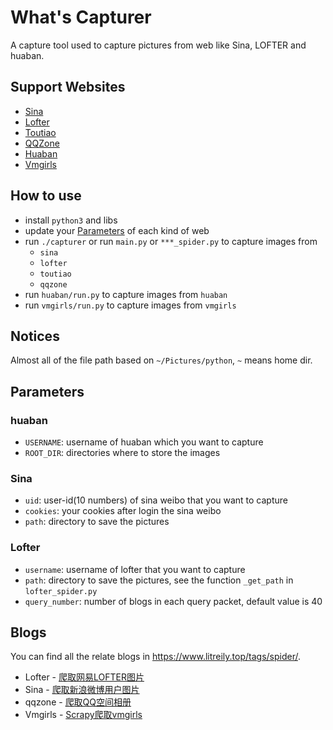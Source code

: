 # What's Capturer

A capture tool used to capture pictures from web like Sina, LOFTER and huaban.

## Support Websites

- [Sina](https://weibo.com/)
- [Lofter](http://www.lofter.com/)
- [Toutiao](https://www.toutiao.com)
- [QQZone](https://qzone.qq.com/)
- [Huaban](https://huaban.com/)
- [Vmgirls](https://www.vmgirls.com/)

## How to use

- install `python3` and libs
- update your [Parameters](#parameters) of each kind of web
- run `./capturer` or run `main.py` or `***_spider.py` to capture images from
  - `sina`
  - `lofter`
  - `toutiao`
  - `qqzone`
- run `huaban/run.py` to capture images from `huaban`
- run `vmgirls/run.py` to capture images from `vmgirls`

## Notices

Almost all of the file path based on `~/Pictures/python`, `~` means home dir.

## Parameters

### huaban

- `USERNAME`: username of huaban which you want to capture
- `ROOT_DIR`: directories where to store the images

### Sina

- `uid`: user-id(10 numbers) of sina weibo that you want to capture
- `cookies`: your cookies after login the sina weibo
- `path`: directory to save the pictures

### Lofter

- `username`: username of lofter that you want to capture
- `path`: directory to save the pictures, see the function `_get_path` in `lofter_spider.py`
- `query_number`: number of blogs in each query packet, default value is 40

## Blogs

You can find all the relate blogs in <https://www.litreily.top/tags/spider/>.

- Lofter - [爬取网易LOFTER图片](https://www.litreily.top/2018/03/17/lofter/)
- Sina - [爬取新浪微博用户图片](https://www.litreily.top/2018/04/10/sina/)
- qqzone - [爬取QQ空间相册](https://www.litreily.top/2019/03/03/qqzone/)
- Vmgirls - [Scrapy爬取vmgirls](https://www.litreily.top/2019/08/09/vmgirls/)
